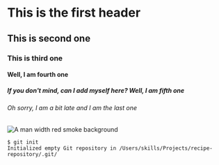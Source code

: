 # This is the first header
## This is second one
### This is third one
#### Well, I am fourth one
##### If you don't mind, can I add myself here? Well, I am fifth one
###### Oh sorry, I am a bit late and I am the last one 

![A man width red smoke background](https://images.unsplash.com/photo-1503249023995-51b0f3778ccf?ixlib=rb-4.0.3&ixid=MnwxMjA3fDB8MHxzZWFyY2h8MjZ8fHBlcnNvbnxlbnwwfHwwfHw%3D&auto=format&fit=crop&w=300&q=10)

```
$ git init
Initialized empty Git repository in /Users/skills/Projects/recipe-repository/.git/
```
